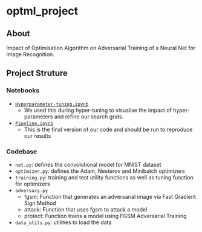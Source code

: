 # optml_project

## About

Impact of Optimisation Algorithm on Adversarial Training of a Neural Net for Image Recognition.

## Project Struture

### Notebooks

* [`Hyperparameter-tuning.ipynb`](Hyperparameter-tuning.ipynb)
    * We used this during hyper-tuning to visualise the impact of hyper-parameters and refine our search grids. 
* [`Pipeline.ipynb`](Pipeline.ipynb)
    * This is the final version of our code and should be run to reproduce our results

### Codebase

* `net.py`: defines the convolutional model for MNIST dataset
* `optimizer.py`: defines the Adam, Nesterov and Minibatch optimizers
* `training.py`: training and test utility functions as well as tuning function for optimizers
* `adversary.py`
    *   fgsm: Function that generates an adversarial image via Fast Gradient Sign Method
    *   attack: Function that uses fgsm to attack a model
    *   protect: Function trains a model using FGSM Adversarial Training
* `data_utils.py`: utilities to load the data

